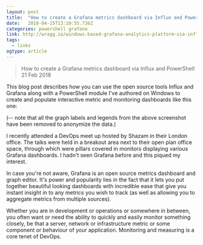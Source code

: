 ```yaml
---
layout: post 
title:  "How to create a Grafana metrics dashboard via Influx and PowerShell" 
date:   2018-04-15T13:10:55.736Z 
categories: powershell grafana 
link: http://wragg.io/windows-based-grafana-analytics-platform-via-influxdb-and-powershell/ 
tags:
  - links
ogtype: article 
---
```


> How to create a Grafana metrics dashboard via Influx and PowerShell
 21 Feb 2018


This blog post describes how you can use the open source tools Influx and Grafana along with a PowerShell module I've authored on Windows to create and populate interactive metric and monitoring dashboards like this one:



(-- note that all the graph labels and legends from the above screenshot have been removed to anonymize the data.)

I recently attended a DevOps meet up hosted by Shazam in their London office. The talks were held in a breakout area next to their open plan office space, through which were pillars covered in monitors displaying various Grafana dashboards. I hadn't seen Grafana before and this piqued my interest.

In case you're not aware, Grafana is an open source metrics dashboard and graph editor. It's power and popularity lies in the fact that it lets you put together beautiful looking dashboards with incredible ease that give you instant insight in to any metrics you wish to track (as well as allowing you to aggregate metrics from multiple sources).

Whether you are in development or operations or somewhere in between, you often want or need the ability to quickly and easily monitor something closely, be that a server, network or infrastructure metric or some component or behaviour of your application. Monitoring and measuring is a core tenet of DevOps.


